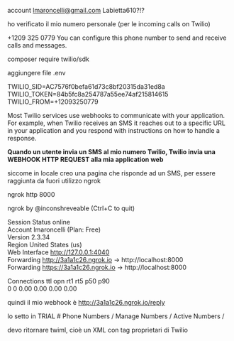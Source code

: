 

account
lmaroncelli@gmail.com
Labietta610?!?

ho verificato il mio numero personale (per le incoming calls on Twilio)


+1209 325 0779 
You can configure this phone number to send and receive calls and messages.



composer require twilio/sdk

aggiungere file .env

TWILIO_SID=AC7576f0befa61d73c8bf20315da31ed8a
TWILIO_TOKEN=84b5fc8a254787a55ee74af215814615
TWILIO_FROM=+12093250779



Most Twilio services use webhooks to communicate with your application. For example, when Twilio receives an SMS it reaches out to a specific URL in your application and you respond with instructions on how to handle a response. 

__Quando un utente invia un SMS al mio numero Twilio, Twilio invia una WEBHOOK HTTP REQUEST alla mia application web__



siccome in locale creo una pagina che risponde ad un SMS, per essere raggiunta da fuori utilizzo ngrok

ngrok http 8000

ngrok by @inconshreveable                                                             (Ctrl+C to quit)
                                                                                                      
Session Status                online                                                                  
Account                       lmaroncelli (Plan: Free)                                                
Version                       2.3.34                                                                  
Region                        United States (us)                                                      
Web Interface                 http://127.0.0.1:4040                                                   
Forwarding                    http://3a1a1c26.ngrok.io -> http://localhost:8000                       
Forwarding                    https://3a1a1c26.ngrok.io -> http://localhost:8000                      
                                                                                                      
Connections                   ttl     opn     rt1     rt5     p50     p90                             
                              0       0       0.00    0.00    0.00    0.00                            
                                                                                

quindi il mio webhook è http://3a1a1c26.ngrok.io/reply

lo setto in  TRIAL # Phone Numbers / Manage Numbers / Active Numbers /






devo ritornare twiml, cioè un XML con tag proprietari di Twilio







